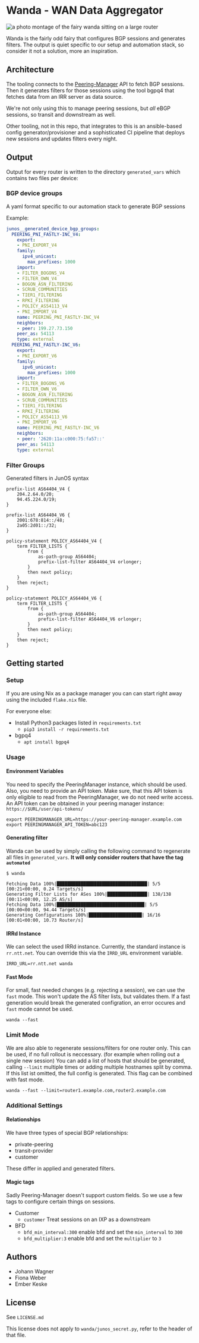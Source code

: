 # Wanda - WAN Data Aggregator

![a photo montage of the fairy wanda sitting on a large router](https://user-images.githubusercontent.com/11413574/206003257-b5eea095-50a6-4844-8c06-b2641805f7bc.png)

Wanda is the fairly odd fairy that configures BGP sessions and generates filters.
The output is quiet specific to our setup and automation stack, so consider it not a solution, more an inspiration.


## Architecture

The tooling connects to the [Peering-Manager](https://peering-manager.net/) API to fetch BGP sessions.
Then it generates filters for those sessions using the tool bgpq4 that fetches data from an IRR server as data source.

We're not only using this to manage peering sessions, but *all* eBGP sessions, so transit and downstream as well.

Other tooling, not in this repo, that integrates to this is an ansible-based config generator/provisioner and a sophisticated CI pipeline that deploys new sessions and updates filters every night.


## Output

Output for every router is written to the directory `generated_vars` which contains two files per device:


### BGP device groups
A yaml format specific to our automation stack to generate BGP sessions

Example:
```yaml
junos__generated_device_bgp_groups:
  PEERING_PNI_FASTLY-INC_V4:
    export:
    - PNI_EXPORT_V4
    family:
      ipv4_unicast:
        max_prefixes: 1000
    import:
    - FILTER_BOGONS_V4
    - FILTER_OWN_V4
    - BOGON_ASN_FILTERING
    - SCRUB_COMMUNITIES
    - TIER1_FILTERING
    - RPKI_FILTERING
    - POLICY_AS54113_V4
    - PNI_IMPORT_V4
    name: PEERING_PNI_FASTLY-INC_V4
    neighbors:
    - peer: 199.27.73.150
    peer_as: 54113
    type: external
  PEERING_PNI_FASTLY-INC_V6:
    export:
    - PNI_EXPORT_V6
    family:
      ipv6_unicast:
        max_prefixes: 1000
    import:
    - FILTER_BOGONS_V6
    - FILTER_OWN_V6
    - BOGON_ASN_FILTERING
    - SCRUB_COMMUNITIES
    - TIER1_FILTERING
    - RPKI_FILTERING
    - POLICY_AS54113_V6
    - PNI_IMPORT_V6
    name: PEERING_PNI_FASTLY-INC_V6
    neighbors:
    - peer: '2620:11a:c000:75:fa57::'
    peer_as: 54113
    type: external
```


### Filter Groups

Generated filters in JunOS syntax

```
prefix-list AS64404_V4 {
    204.2.64.0/20;
    94.45.224.0/19;
}

prefix-list AS64404_V6 {
    2001:678:814::/48;
    2a05:2d01::/32;
}

policy-statement POLICY_AS64404_V4 {
    term FILTER_LISTS {
        from {
            as-path-group AS64404;
            prefix-list-filter AS64404_V4 orlonger;
        }
        then next policy;
    }
    then reject;
}

policy-statement POLICY_AS64404_V6 {
    term FILTER_LISTS {
        from {
            as-path-group AS64404;
            prefix-list-filter AS64404_V6 orlonger;
        }
        then next policy;
    }
    then reject;
}
```


## Getting started

### Setup
If you are using Nix as a package manager you can can start right away using the included `flake.nix` file.

For everyone else:
- Install Python3 packages listed in `requirements.txt`
  - `pip3 install -r requirements.txt`
- bgpq4
  - `apt install bgpq4`


### Usage

#### Environment Variables

You need to specify the PeeringManager instance, which should be used. Also, you need to provide an API token.
Make sure, that this API token is only eligible to read from the PeeringManager, we do not need write access.
An API token can be obtained in your peering manager instance: `https://$URL/user/api-tokens/`


```shell
export PEERINGMANAGER_URL=https://your-peering-manager.example.com
export PEERINGMANAGER_API_TOKEN=abc123
```

#### Generating filter

Wanda can be used by simply calling the following command to regenerate all files in `generated_vars`.
**It will only consider routers that have the tag `automated`**

```shell
$ wanda

Fetching Data 100%|██████████████████████████████████| 5/5 [00:21<00:00, 0.24 Targets/s]
Generating Filter Lists for ASes 100%|███████████████| 138/138 [00:11<00:00, 12.25 AS/s]
Fetching Data 100%|█████████████████████████████████| 5/5 [00:00<00:00, 94.44 Targets/s]
Generating Configurations 100%|████████████████████| 16/16 [00:01<00:00, 10.73 Router/s]

```

#### IRRd Instance

We can select the used IRRd instance. Currently, the standard instance is `rr.ntt.net`. You can override this via the `IRRD_URL` environment variable.
```shell
IRRD_URL=rr.ntt.net wanda
```

#### Fast Mode

For small, fast needed changes (e.g. rejecting a session), we can use the `fast` mode.
This won't update the AS filter lists, but validates them. If a fast generation would break the generated configration, an error occures and `fast` mode cannot be used.

```shell
wanda --fast
```

### Limit Mode

We are also able to regenerate sessions/filters for one router only. This can be used, if no full rollout is neccessary. (for example when rolling out a single new session)
You can add a list of hosts that should be generated, calling `--limit` multiple times or adding multiple hostnames split by comma.
If this list ist omitted, the full config is generated.
This flag can be combined with fast mode.

```shell
wanda --fast --limit=router1.example.com,router2.example.com
```

### Additional Settings

#### Relationships

We have three types of special BGP relationships:
- private-peering
- transit-provider
- customer

These differ in applied and generated filters.

#### Magic tags
Sadly Peering-Manager doesn't support custom fields. So we use a few tags to configure certain things on sessions.

- Customer
  - `customer` Treat sessions on an IXP as a downstream
- BFD
  - `bfd_min_interval:300` enable bfd and set the `min_interval` to `300`
  - `bfd_multiplier:3` enable bfd and set the `multiplier` to `3`

## Authors

- Johann Wagner
- Fiona Weber
- Ember Keske

## License

See `LICENSE.md`

This license does not apply to `wanda/junos_secret.py`, refer to the header of that file. 
